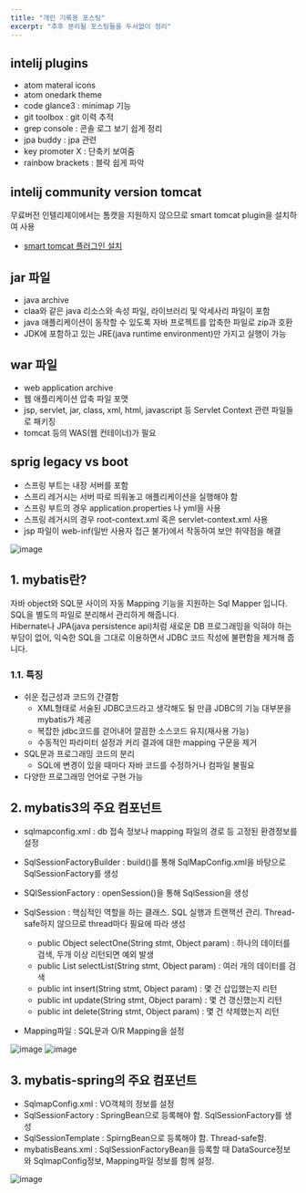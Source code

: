 ```yaml
---
title: "개인 기록용 포스팅"
excerpt: "추후 분리될 포스팅들을 두서없이 정리"
---
```


## intelij plugins
- atom materal icons
- atom onedark theme
- code glance3 : minimap 기능
- git toolbox : git 이력 추적
- grep console : 콘솔 로그 보기 쉽게 정리
- jpa buddy : jpa 관련
- key promoter X : 단축키 보여줌
- rainbow brackets : 블락 쉽게 파악

## intelij community version tomcat
무료버전 인텔리제이에서는 톰캣을 지원하지 않으므로 smart tomcat plugin을 설치하여 사용
- [smart tomcat 플러그인 설치](https://velog.io/@youjung/Intellij-IDEA-Community-Edition%EC%97%90%EC%84%9C-Tomcat-%EC%82%AC%EC%9A%A9%ED%95%98%EA%B8%B0)

## jar 파일
- java archive
- claa와 같은 java 리소스와 속성 파일, 라이브러리 및 악세사리 파일이 포함
- java 애플리케이션이 동작할 수 있도록 자바 프로젝트를 압축한 파일로 zip과 호환
- JDK에 포함하고 있는 JRE(java runtime environment)만 가지고 실행이 가능

## war 파일
- web application archive
- 웹 애플리케이션 압축 파일 포맷
- jsp, servlet, jar, class, xml, html, javascript 등 Servlet Context 관련 파일들로 패키징
- tomcat 등의 WAS(웹 컨테이너)가 필요

## sprig legacy vs boot
- 스프링 부트는 내장 서버를 포함
- 스프리 레거시는 서버 따로 띄워놓고 애플리케이션을 실행해야 함
- 스프링 부트의 경우 application.properties 나 yml을 사용
- 스프링 레거시의 경우 root-context.xml 혹은 servlet-context.xml 사용
- jsp 파일이 web-inf(일반 사용자 접근 불가)에서 작동하여 보안 취약점을 해결

![image](https://user-images.githubusercontent.com/78904413/173358936-f50a7b50-a465-45dd-abb8-e3559253471e.png)

## 1. mybatis란?
자바 object와 SQL문 사이의 자동 Mapping 기능을 지원하는 Sql Mapper 입니다. SQL을 별도의 파일로 분리해서 관리하게 해줍니다.  
Hibernate나 JPA(java persistence api)처럼 새로운 DB 프로그래밍을 익혀야 하는 부담이 없어, 익숙한 SQL을 그대로 이용하면서 JDBC 코드 작성에 불편함을 제거해 줍니다.  

### 1.1. 특징
- 쉬운 접근성과 코드의 간결함
  - XML형태로 서술된 JDBC코드라고 생각해도 될 만큼 JDBC의 기능 대부분을 mybatis가 제공
  - 복잡한 jdbc코드를 걷어내어 깔끔한 소스코드 유지(재사용 가능)
  - 수동적인 파라미터 설정과 커리 결과에 대한 mapping 구문을 제거
- SQL문과 프로그래밍 코드의 분리
  - SQL에 변경이 있을 때마다 자바 코드를 수정하거나 컴파일 불필요
- 다양한 프로그래밍 언어로 구현 가능

## 2. mybatis3의 주요 컴포넌트
- sqlmapconfig.xml : db 접속 정보나 mapping 파일의 경로 등 고정된 환경정보를 설정
- SqlSessionFactoryBuilder : build()를 통해 SqlMapConfig.xml을 바탕으로 SqlSessionFactory를 생성
- SQlSessionFactory : openSession()을 통해 SqlSession을 생성
- SqlSession : 핵심적인 역할을 하는 클래스. SQL 실행과 트랜잭션 관리. Thread-safe하지 않으므로 thread마다 필요에 따라 생성
  - public Object selectOne(String stmt, Object param) : 하나의 데이터를 검색, 두개 이상 리턴되면 예외 발생
  - public List selectList(String stmt, Object param) : 여러 개의 데이터를 검색
  - public int insert(String stmt, Object param) : 몇 건 삽입했는지 리턴
  - public int update(String stmt, Object param) : 몇 건 갱신했는지 리턴
  - public int delete(String stmt, Object param) : 몇 건 삭제했는지 리턴

- Mapping파일 : SQL문과 O/R Mapping을 설정

![image](https://user-images.githubusercontent.com/78904413/173473751-07329c0d-73ce-4ea4-a0fa-c0bd1fcfb0ca.png)
![image](https://user-images.githubusercontent.com/78904413/173473800-6814c063-a5bb-4425-9f73-4142d935938b.png)

## 3. mybatis-spring의 주요 컴포넌트
- SqlmapConfig.xml : VO객체의 정보를 설정
- SqlSessionFactory : SpringBean으로 등록해야 함. SqlSessionFactory를 생성
- SqlSessionTemplate : SpirngBean으로 등록해야 함. Thread-safe함.
- mybatisBeans.xml : SqlSessionFactoryBean을 등록할 때 DataSource정보와 SqlmapConfig정보, Mapping파일 정보를 함께 설정.

![image](https://user-images.githubusercontent.com/78904413/173474045-288fa251-bdd3-4674-a5cf-e792aff953a8.png)

